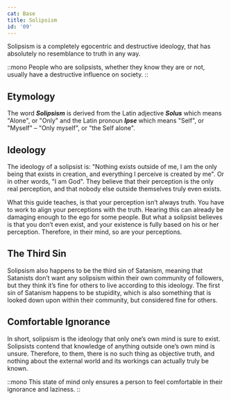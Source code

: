 ```yaml
---
cat: Base
title: Solipsism
id: '09'
---
```


<span class="desc">Solipsism is a completely egocentric and destructive ideology, that has absolutely no resemblance to truth in any way.</span>

::mono
People who are solipsists, whether they know they are or not, usually have a destructive influence on society.
::

<span class="mb-8 invisible"></span>

## Etymology

The word **_Solipsism_** is derived from the Latin adjective **_Solus_** which means "Alone", or "Only"
and the Latin pronoun **_Ipse_** which means "Self", or "Myself" – "Only myself", or "the Self alone".

## Ideology
The ideology of a solipsist is: "Nothing exists outside of me, I am the only being that exists in creation, and everything I perceive is created by me". Or in other words, "I am God". They believe that their perception is the only real perception, and that nobody else outside themselves truly even exists.

What this guide teaches, is that your perception isn’t always truth. You have to work to align your perceptions with the truth. Hearing this can already be damaging enough to the ego for some people. But what a solipsist believes is that you don’t even exist, and your existence is fully based on his or her perception. Therefore, in their mind, so are your perceptions.

## The Third Sin
Solipsism also happens to be the third sin of Satanism, meaning that Satanists don’t want any
solipsism within their own community of followers, but they think it’s fine for others to live according to this ideology. The first sin of Satanism happens to be stupidity, which is also something that is looked down upon within their community, but considered fine for others.


## Comfortable Ignorance
In short, solipsism is the ideology that only one’s own mind is sure to exist. Solipsists contend that knowledge of anything outside one’s own mind is unsure. Therefore, to them, there is no such thing as objective truth, and nothing about the external world and its workings can actually truly be known.

::mono
This state of mind only ensures a person to feel comfortable in their ignorance and laziness.
::